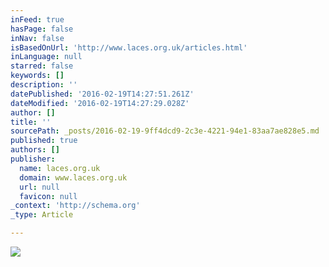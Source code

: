 ```yaml
---
inFeed: true
hasPage: false
inNav: false
isBasedOnUrl: 'http://www.laces.org.uk/articles.html'
inLanguage: null
starred: false
keywords: []
description: ''
datePublished: '2016-02-19T14:27:51.261Z'
dateModified: '2016-02-19T14:27:29.028Z'
author: []
title: ''
sourcePath: _posts/2016-02-19-9ff4dcd9-2c3e-4221-94e1-83aa7ae828e5.md
published: true
authors: []
publisher:
  name: laces.org.uk
  domain: www.laces.org.uk
  url: null
  favicon: null
_context: 'http://schema.org'
_type: Article

---
```

![](http://www.laces.org.uk/images/press/screensize/2013-04-13_www_uwl_ac_uk.jpg)